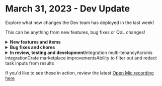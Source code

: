 # March 31, 2023 - Dev Update

Explore what new changes the Dev team has deployed in the last week!

This can be anything from new features, bug fixes or QoL changes!

<details>

<summary><strong>New features and items</strong></summary>

* Improved the UX for debugging and evaluating Jinja trigger criteria
* Added tooltip for cron job triggers
* Created generic action for Pax8

</details>

<details>

<summary><strong>Bug fixes and chores</strong></summary>

* Improvements and bug fixes for With Items
* Improved performance for starting large workflows
* Fixed Pax8 product action
* Added permissions for CSP/Graph apps to send and read channel permissions
* Fixed workflow task copy/paste bug in Firefox
* Fixed form result dropdown search
* Error handling improvement for pack overrides
* Fixed secret org variable failing bug
* Fixed the red icons to be less red

</details>

<details>

<summary><strong>In review, testing and development</strong>Integration multi-tenancyAcronis integrationCrate marketplace improvementsAbility to filter out and redact task inputs from results</summary>



</details>

If you'd like to see these in action, review the latest [Open Mic recording here](../../roc-open-mics/roc-open-mics-north-america/2023-roc-open-mics/march-31st-2023-all-hail-king-brandon-from-etop.md)
